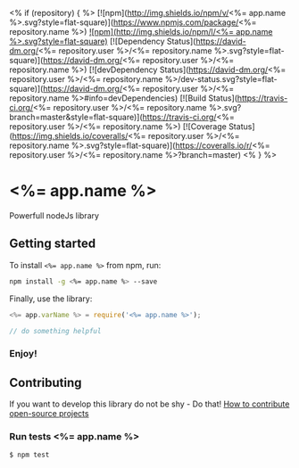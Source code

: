 <% if (repository) { %>
[![npm](http://img.shields.io/npm/v/<%= app.name %>.svg?style=flat-square)](https://www.npmjs.com/package/<%= repository.name %>)
[![npm](http://img.shields.io/npm/l/<%= app.name %>.svg?style=flat-square)](http://opensource.org/licenses/MIT)
[![Dependency Status](https://david-dm.org/<%= repository.user %>/<%= repository.name %>.svg?style=flat-square)](https://david-dm.org/<%= repository.user %>/<%= repository.name %>)
[![devDependency Status](https://david-dm.org/<%= repository.user %>/<%= repository.name %>/dev-status.svg?style=flat-square)](https://david-dm.org/<%= repository.user %>/<%= repository.name %>#info=devDependencies)
[![Build Status](https://travis-ci.org/<%= repository.user %>/<%= repository.name %>.svg?branch=master&style=flat-square)](https://travis-ci.org/<%= repository.user %>/<%= repository.name %>)
[![Coverage Status](https://img.shields.io/coveralls/<%= repository.user %>/<%= repository.name %>.svg?style=flat-square)](https://coveralls.io/r/<%= repository.user %>/<%= repository.name %>?branch=master)
<% } %>

# <%= app.name %>
Powerfull nodeJs library

## Getting started 

To install `<%= app.name %>` from npm, run:
```bash
npm install -g <%= app.name %> --save
```

Finally, use the library:
```js
<%= app.varName %> = require('<%= app.name %>');

// do something helpful
```

### Enjoy!

## Contributing
If you want to develop this library do not be shy - Do that! [How to contribute open-source projects](https://guides.github.com/activities/contributing-to-open-source/)

### Run tests <%= app.name %>
```shell
$ npm test
```
